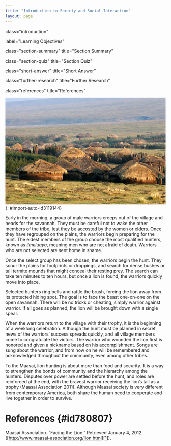 ```yaml
---
title: "Introduction to Society and Social Interaction"
layout: page
---
```



<cnx-pi data-type="cnx.flag.introduction"> class="introduction" </cnx-pi>

<cnx-pi data-type="chapter-toc">label="Learning Objectives"</cnx-pi>

<cnx-pi data-type="cnx.eoc">class="section-summary" title="Section Summary"</cnx-pi>

<cnx-pi data-type="cnx.eoc">class="section-quiz" title="Section Quiz"</cnx-pi>

<cnx-pi data-type="cnx.eoc">class="short-answer" title="Short Answer"</cnx-pi>

<cnx-pi data-type="cnx.eoc">class="further-research" title="Further Research"</cnx-pi>

<cnx-pi data-type="cnx.eoc">class="references" title="References"</cnx-pi>

 ![A number of thatch huts on a grassland are shown.](../resources/Figure_04_00_01a.jpg "Sociologists study how societies interact with the environment and how they use technology. This Maasai village in Tanzania looks very different from a rural American town. (Photo courtesy of Guillaume Baviere/Wikimedia Commons)"){: #import-auto-id3119144}

Early in the morning, a group of male warriors creeps out of the village and heads for the savannah. They must be careful not to wake the other members of the tribe, lest they be accosted by the women or elders. Once they have regrouped on the plains, the warriors begin preparing for the hunt. The eldest members of the group choose the most qualified hunters, known as *ilmeluaya*, meaning men who are not afraid of death. Warriors who are not selected are sent home in shame.

Once the select group has been chosen, the warriors begin the hunt. They scour the plains for footprints or droppings, and search for dense bushes or tall termite mounds that might conceal their resting prey. The search can take ten minutes to ten hours, but once a lion is found, the warriors quickly move into place.

Selected hunters ring bells and rattle the brush, forcing the lion away from its protected hiding spot. The goal is to face the beast one-on-one on the open savannah. There will be no tricks or cheating, simply warrior against warrior. If all goes as planned, the lion will be brought down with a single spear.

When the warriors return to the village with their trophy, it is the beginning of a weeklong celebration. Although the hunt must be planned in secret, news of the warriors’ success spreads quickly, and all village members come to congratulate the victors. The warrior who wounded the lion first is honored and given a nickname based on his accomplishment. Songs are sung about the warrior, and from now on he will be remembered and acknowledged throughout the community, even among other tribes.

To the Maasai, lion hunting is about more than food and security. It is a way to strengthen the bonds of community and the hierarchy among the hunters. Disputes over power are settled before the hunt, and roles are reinforced at the end, with the bravest warrior receiving the lion’s tail as a trophy (Maasai Association 2011). Although Maasai society is very different from contemporary America, both share the human need to cooperate and live together in order to survive.

# References   {#id780807}

Maasai Association. “Facing the Lion.” Retrieved January 4, 2012 ([http://www.maasai-association.org/lion.html][1]).



[1]: http://www.maasai-association.org/lion.html
